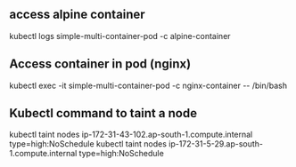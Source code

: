 ## access alpine container
kubectl logs simple-multi-container-pod -c alpine-container

## Access container in pod (nginx)

kubectl exec -it simple-multi-container-pod -c nginx-container -- /bin/bash


## Kubectl command to taint a node

kubectl taint nodes ip-172-31-43-102.ap-south-1.compute.internal type=high:NoSchedule
kubectl taint nodes ip-172-31-5-29.ap-south-1.compute.internal type=high:NoSchedule
